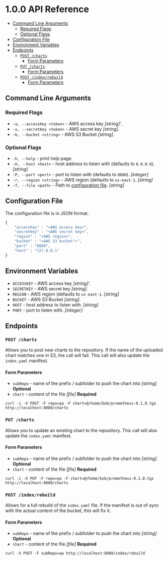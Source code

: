 # 1.0.0 API Reference

<!-- START doctoc generated TOC please keep comment here to allow auto update -->
<!-- DON'T EDIT THIS SECTION, INSTEAD RE-RUN doctoc TO UPDATE -->


- [Command Line Arguments](#command-line-arguments)
  - [Required Flags](#required-flags)
  - [Optional Flags](#optional-flags)
- [Configuration File](#configuration-file)
- [Environment Variables](#environment-variables)
- [Endpoints](#endpoints)
  - [`POST /charts`](#post-charts)
    - [Form Parameters](#form-parameters)
  - [`PUT /charts`](#put-charts)
    - [Form Parameters](#form-parameters-1)
  - [`POST /index/rebuild`](#post-indexrebuild)
    - [Form Parameters](#form-parameters-2)

<!-- END doctoc generated TOC please keep comment here to allow auto update -->

## Command Line Arguments

### Required Flags

- `-a, --accessKey <token>` - AWS access key *[string]*'.
- `-s, --secretKey <token>` - AWS secret key *[string]*.
- `-b, --bucket <string>` - AWS S3 Bucket *[string]*.

### Optional Flags

- `-h, --help` - print help page.
- `-H, --host <host>` - host address to listen with (defaults to `0.0.0.0`). *[string]*
- `-P, --port <port>` - port to listen with (defaults to `8080`). *[integer]*
- `-r, --region <string>` - AWS region (defaults to `us-east-1`. *[string]*
- `-f, --file <path>` - Path to [configuration file](#configuration-file). *[string]*

## Configuration File

The configuration file is in JSON format.

```Javascript
{
    "accessKey" : "<AWS access key>",
    "secretKey" : "<AWS secret key>",
    "region" : "<AWS region>",
    "bucket" : "<AWS S3 bucket">",
    "port" : "8080",
    "host" : "127.0.0.1"
}
```

## Environment Variables

- `ACCESSKEY` - AWS access key *[string]*'.
- `SECRETKEY` - AWS secret key *[string]*.
- `REGION` - AWS region (defaults to `us-east-1`. *[string]*
- `BUCKET` - AWS S3 Bucket *[string]*.
- `HOST` - host address to listen with. *[string]*
- `PORT` - port to listen with. *[integer]*

## Endpoints

### `POST /charts`
Allows you to post new charts to the repository.  If the name of the uploaded chart matches one in S3, the call will fail.  This call will also update the `index.yaml` manifest.

#### Form Parameters
- `subRepo` - name of the prefix / subfolder to push the chart into *[string]* **Optional**
- `chart` - content of the file *[file]* **Required**

```
curl -i -X POST -F repo=qa -F chart=@/home/bob/prometheus-0.1.0.tgz http://localhost:8080/charts
```

### `PUT /charts`
Allows you to update an existing chart to the repository.  This call will also update the `index.yaml` manifest.

#### Form Parameters
- `subRepo` - name of the prefix / subfolder to push the chart into *[string]* **Optional**
- `chart` - content of the file *[file]* **Required**

```
curl -i -X PUT -F repo=qa -F chart=@/home/bob/prometheus-0.1.0.tgz http://localhost:8080/charts
```

### `POST /index/rebuild`
Allows for a full rebuild of the `index.yaml` file.  If the manifest is out of sync with the actual content of the bucket, this will fix it.

#### Form Parameters
- `subRepo` - name of the prefix / subfolder to push the chart into *[string]* **Optional**
- `chart` - content of the file *[file]* **Required**

```
curl -X POST -F subRepo=qa http://localhost:8080/index/rebuild
```



